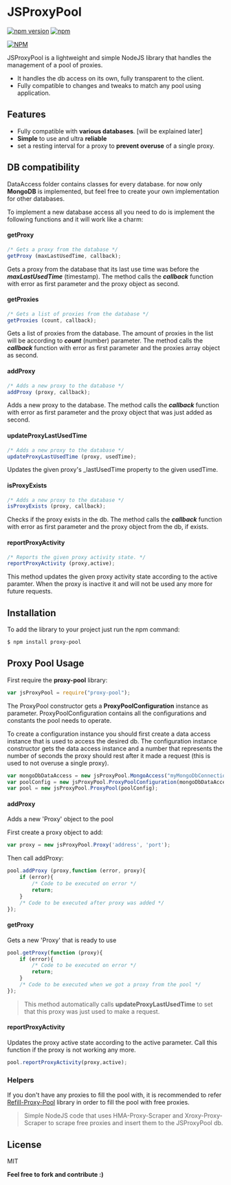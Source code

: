 # JSProxyPool
[![npm version](https://img.shields.io/npm/v/angular2-busy.svg?style=flat-square)](https://npmjs.org/package/proxy-pool) [![npm](https://img.shields.io/npm/dt/proxy-pool.svg?maxAge=25920)](https://www.npmjs.com/package/proxy-pool)

[![NPM](https://nodei.co/npm/proxy-pool.png)](https://npmjs.org/package/proxy-pool)

JSProxyPool is a lightweight and simple NodeJS library that handles the management of a pool of proxies.

  - It handles the db access on its own, fully transparent to the client.
  - Fully compatible to changes and tweaks to match any pool using application.

## Features

* Fully compatible with **various databases**. [will be explained later]
* **Simple** to use and ultra **reliable**
* set a resting interval for a proxy to **prevent overuse** of a single proxy.

## DB compatibility
DataAccess folder contains classes for every database. for now only **MongoDB** is implemented, but feel free to create your own implementation for other databases.

To implement a new database access all you need to do is implement the following functions and it will work like a charm:

#### getProxy
```js
/* Gets a proxy from the database */
getProxy (maxLastUsedTime, callback);
```
Gets a proxy from the database that its last use time was before the ***maxLastUsedTime*** (timestamp).
The method calls the ***callback*** function with error as first parameter and the proxy object as second.

#### getProxies
```js
/* Gets a list of proxies from the database */
getProxies (count, callback);
```
Gets a list of proxies from the database. The amount of proxies in the list will be according to ***count*** (number) parameter.
The method calls the ***callback*** function with error as first parameter and the proxies array object as second.

#### addProxy
```js
/* Adds a new proxy to the database */
addProxy (proxy, callback);
```
Adds a new proxy to the database.
The method calls the ***callback*** function with error as first parameter and the proxy object that was just added as second.


#### updateProxyLastUsedTime
```js
/* Adds a new proxy to the database */
updateProxyLastUsedTime (proxy, usedTime);
```
Updates the given proxy's _lastUsedTime property to the given usedTime.

#### isProxyExists
```js
/* Adds a new proxy to the database */
isProxyExists (proxy, callback);
```
Checks if the proxy exists in the db. The method calls the ***callback*** function  with error as first parameter and the proxy object from the db, if exists.

#### reportProxyActivity
```js
/* Reports the given proxy activity state. */
reportProxyActivity (proxy,active);
```
This method updates the given proxy activity state according to the active paramter. When the proxy is inactive it and will not be used any more for future requests.

## Installation

To add the library to your project just run the npm command:
```sh
$ npm install proxy-pool
```

## Proxy Pool Usage

First require the **proxy-pool** library:
```js
var jsProxyPool = require("proxy-pool");
```
The ProxyPool constructor gets a **ProxyPoolConfiguration** instance as parameter.
ProxyPoolConfiguration contains all the configurations and constants the pool needs to operate.

To create a configuration instance you should first create a data access instance that is used to access the desired db.
The configuration instance constructor gets the data access instance and a number that represents the number of seconds the proxy should rest after it made a request (this is used to not overuse a single proxy).
```js
var mongoDbDataAccess = new jsProxyPool.MongoAccess("myMongoDbConnectionString", "myProxiesCollectionName");
var poolConfig = new jsProxyPool.ProxyPoolConfiguration(mongoDbDataAccess, 20*1000 /* Rest time in milliseconds */);
var pool = new jsProxyPool.ProxyPool(poolConfig);
```

#### addProxy

Adds a new 'Proxy' object to the pool

First create a proxy object to add:
```js
var proxy = new jsProxyPool.Proxy('address', 'port');
```

Then call addProxy:
```js
pool.addProxy (proxy,function (error, proxy){
    if (error){
        /* Code to be executed on error */
        return;
    }
    /* Code to be executed after proxy was added */
});
```

#### getProxy

Gets a new 'Proxy' that is ready to use
```js
pool.getProxy(function (proxy){
    if (error){
        /* Code to be executed on error */
        return;
    }
    /* Code to be executed when we got a proxy from the pool */
});
```
>This method automatically calls **updateProxyLastUsedTime** to set that this proxy was just used to make a request.

#### reportProxyActivity
Updates the proxy active state according to the active parameter. Call this function if the proxy is not working any more.
```js
pool.reportProxyActivity(proxy,active);
```

### Helpers

If you don't have any proxies to fill the pool with, it is recommended to refer [Refill-Proxy-Pool](https://github.com/maryum375/refill-proxy-pool) library in order to fill the pool with free proxies.
>Simple NodeJS code that uses HMA-Proxy-Scraper and Xroxy-Proxy-Scraper to scrape free proxies and insert them to the JSProxyPool db.

## License


MIT



**Feel free to fork and contribute :)**
